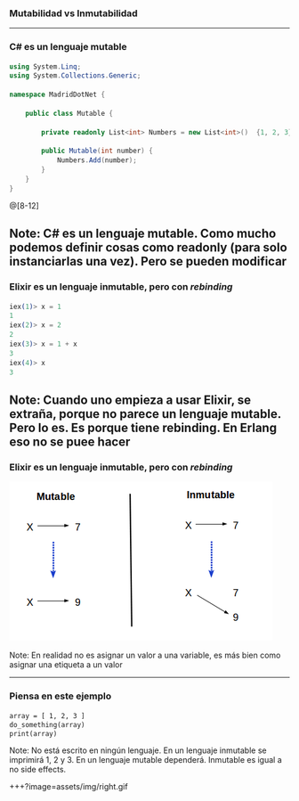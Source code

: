 ### Mutabilidad vs Inmutabilidad

---

### C# es un lenguaje mutable #

```csharp
using System.Linq;
using System.Collections.Generic;

namespace MadridDotNet {

    public class Mutable {

        private readonly List<int> Numbers = new List<int>()  {1, 2, 3};

        public Mutable(int number) {
            Numbers.Add(number);
        }
    }
}
```
@[8-12]

Note:
C# es un lenguaje mutable. Como mucho podemos definir cosas como readonly (para solo instanciarlas una vez). Pero se pueden modificar
---

### Elixir es un lenguaje inmutable, pero con *rebinding*

```elixir
iex(1)> x = 1
1
iex(2)> x = 2
2
iex(3)> x = 1 + x
3
iex(4)> x
3

```

Note:
Cuando uno empieza a usar Elixir, se extraña, porque no parece un lenguaje mutable. Pero lo es. Es porque tiene rebinding. 
En Erlang eso no se puee hacer
---

### Elixir es un lenguaje inmutable, pero con *rebinding*

![Image-Absolute](assets/img/mutable_inmutable.png)

Note:
En realidad no es asignar un valor a una variable, es más bien como asignar una etiqueta a un valor

---
### Piensa en este ejemplo

```
array = [ 1, 2, 3 ]
do_something(array)
print(array)
```
Note:
No está escrito en ningún lenguaje. En un lenguaje inmutable se imprimirá 1, 2 y 3. En un lenguaje mutable dependerá.
Inmutable es igual a no side effects.

+++?image=assets/img/right.gif

